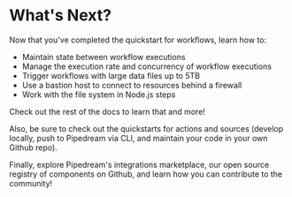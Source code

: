 # What's Next?

Now that you've completed the quickstart for workflows, learn how to:

- Maintain state between workflow executions 
- Manage the execution rate and concurrency of workflow executions
- Trigger workflows with large data files up to 5TB
- Use a bastion host to connect to resources behind a firewall
- Work with the file system in Node.js steps

Check out the rest of the docs to learn that and more!

Also, be sure to check out the quickstarts for actions and sources (develop locally, push to Pipedream via CLI, and maintain your code in your own Github repo).

Finally, explore Pipedream's integrations marketplace, our open source registry of components on Github, and learn how you can contribute to the community! 
